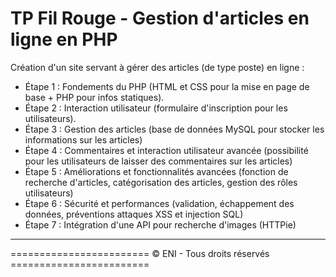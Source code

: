 # TP Fil Rouge - Gestion d'articles en ligne en PHP

Création d'un site servant à gérer des articles (de type poste) en ligne : 

* Étape 1 : Fondements du PHP (HTML et CSS pour la mise en page de base + PHP pour infos statiques). 
* Étape 2 : Interaction utilisateur (formulaire d'inscription pour les utilisateurs). 
* Étape 3 : Gestion des articles (base de données MySQL pour stocker les informations sur les articles) 
* Étape 4 : Commentaires et interaction utilisateur avancée (possibilité pour les utilisateurs de laisser des commentaires sur les articles)
* Étape 5 : Améliorations et fonctionnalités avancées (fonction de recherche d'articles, catégorisation des articles, gestion des rôles utilisateurs)
* Étape 6 : Sécurité et performances (validation, échappement des données, préventions attaques XSS et injection SQL)
* Étape 7 : Intégration d'une API pour recherche d'images (HTTPie)

---

======================== &copy; ENI - Tous droits réservés ========================

